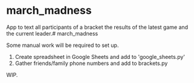 # march_madness
App to text all participants of a bracket the results of the latest game and the current leader.# march_madness

Some manual work will be required to set up.

1. Create spreadsheet in Google Sheets and add to 'google_sheets.py'
2. Gather friends/family phone numbers and add to brackets.py

WIP.